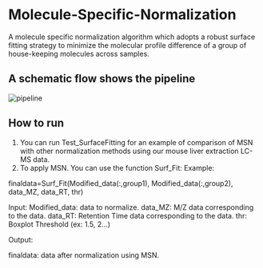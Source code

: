 # Molecule-Specific-Normalization
A molecule specific normalization algorithm which adopts a robust surface fitting strategy to minimize the molecular profile difference of a group of house-keeping molecules across samples.


## A schematic flow shows the pipeline
![pipeline](https://github.com/AmeniTrabelsi/Molecule-Specific-Normalization/Work_Flow.jpg)

## How to run

1. You can run Test_SurfaceFitting for an example of comparison of MSN with other normalization methods using our mouse liver extraction LC-MS data.
2. To apply MSN. You can use the function Surf_Fit:
Example:

finaldata=Surf_Fit(Modified_data(:,group1), Modified_data(:,group2), data_MZ, data_RT, thr)

Input:
Modified_data: data to normalize.
data_MZ: M/Z data corresponding to the data.
data_RT: Retention Time data corresponding to the data.
thr: Boxplot Threshold (ex: 1.5, 2...)

Output:

finaldata: data after normalization using MSN.
